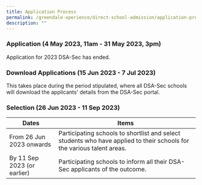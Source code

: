 ```yaml
---
title: Application Process
permalink: /greendale-xperience/direct-school-admission/application-process/
description: ""
---
```

### **Application (4 May 2023, 11am - 31 May 2023, 3pm)**

Application for 2023 DSA-Sec has ended.

### **Download Applications (15 Jun 2023 - 7 Jul 2023)**

This takes place during the period stipulated, where all DSA-Sec schools will download the applicants' details from the DSA-Sec portal.

### **Selection (26 Jun 2023 - 11 Sep 2023)**



| Dates | Items |
| -------- | -------- |
| From 26 Jun 2023 onwards     | Participating schools to shortlist and select students who have applied to their schools for the various talent areas.     |
| By 11 Sep 2023 (or earlier)     | Participating schools to inform all their DSA-Sec applicants of the outcome.     |